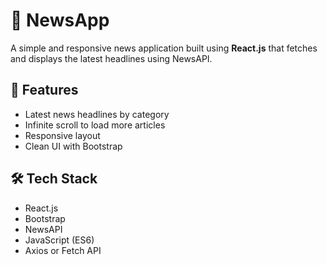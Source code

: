 # 📰 NewsApp

A simple and responsive news application built using **React.js** that fetches and displays the latest headlines using NewsAPI.

## 🚀 Features

- Latest news headlines by category
- Infinite scroll to load more articles
- Responsive layout
- Clean UI with Bootstrap

## 🛠️ Tech Stack

- React.js
- Bootstrap
- NewsAPI
- JavaScript (ES6)
- Axios or Fetch API


